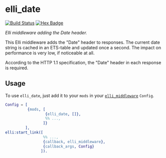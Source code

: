 # elli_date

[![Build Status][Travis badge]][Travis link]
[![Hex Badge][Hex badge]][Hex link]

[Travis badge]: https://travis-ci.org/elli-lib/elli_date.svg?branch=master
[Travis link]: https://travis-ci.org/elli-lib/elli_date
[Hex badge]: https://img.shields.io/hexpm/v/elli_date.svg
[Hex link]: https://hex.pm/packages/elli_date

*Elli middleware adding the Date header.*

This Elli middleware adds the "Date" header to responses. The current
date string is cached in an ETS-table and updated once a second. The
impact on performance is very low, if noticeable at all.

According to the HTTP 1.1 specification, the "Date" header in each
response is required.

## Usage

To use `elli_date`, just add it to your `mods` in your [`elli_middleware`][]
`Config`.

```erlang
Config = [
          {mods, [
                  {elli_date, []},
                  %% ...,
                 ]}
         ],
elli:start_link([
                 %% ...,
                 {callback, elli_middleware},
                 {callback_args, Config}
                ]).
```

[`elli_middleware`]: https://github.com/elli-lib/elli/blob/develop/doc/elli_middleware.md

